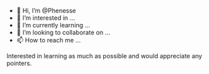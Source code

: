 - 👋 Hi, I’m @Phenesse
- 👀 I’m interested in ...
- 🌱 I’m currently learning ...
- 💞️ I’m looking to collaborate on ...
- 📫 How to reach me ...

<!---
Phenesse/Phenesse is a ✨ special ✨ repository because its `README.md` (this file) appears on your GitHub profile.
You can click the Preview link to take a look at your changes.
--->
Interested in learning as much as possible and would appreciate any pointers.
